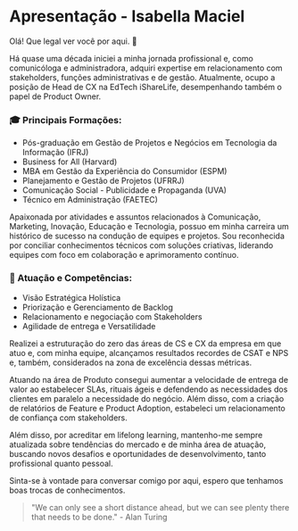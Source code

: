 # Apresentação - Isabella Maciel

Olá! Que legal ver você por aqui. 👋

Há quase uma década iniciei a minha jornada profissional e, como comunicóloga e administradora, adquiri expertise em relacionamento com stakeholders, funções administrativas e de gestão. Atualmente, ocupo a posição de Head de CX na EdTech iShareLife, desempenhando também o papel de Product Owner.

### 🎓 Principais Formações:
- Pós-graduação em Gestão de Projetos e Negócios em Tecnologia da Informação (IFRJ)
- Business for All (Harvard)
- MBA em Gestão da Experiência do Consumidor (ESPM)
- Planejamento e Gestão de Projetos (UFRRJ)
- Comunicação Social - Publicidade e Propaganda (UVA)
- Técnico em Administração (FAETEC)

Apaixonada por atividades e assuntos relacionados à Comunicação, Marketing, Inovação, Educação e Tecnologia, possuo em minha carreira um histórico de sucesso na condução de equipes e projetos. Sou reconhecida por conciliar conhecimentos técnicos com soluções criativas, liderando equipes com foco em colaboração e aprimoramento contínuo.

### 💼 Atuação e Competências:
- Visão Estratégica Holística
- Priorização e Gerenciamento de Backlog
- Relacionamento e negociação com Stakeholders
- Agilidade de entrega e Versatilidade

Realizei a estruturação do zero das áreas de CS e CX da empresa em que atuo e, com minha equipe, alcançamos resultados recordes de CSAT e NPS e, também, considerados na zona de excelência dessas métricas.

Atuando na área de Produto consegui aumentar a velocidade de entrega de valor ao estabelecer SLAs, rituais ágeis e defendendo as necessidades dos clientes em paralelo a necessidade do negócio. Além disso, com a criação de relatórios de Feature e Product Adoption, estabeleci um relacionamento de confiança com stakeholders.

Além disso, por acreditar em lifelong learning, mantenho-me sempre atualizada sobre tendências do mercado e de minha área de atuação, buscando novos desafios e oportunidades de desenvolvimento, tanto profissional quanto pessoal.

Sinta-se à vontade para conversar comigo por aqui, espero que tenhamos boas trocas de conhecimentos.

> "We can only see a short distance ahead, but we can see plenty there that needs to be done." - Alan Turing
